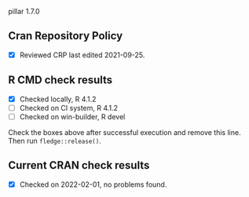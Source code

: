 pillar 1.7.0

## Cran Repository Policy

- [x] Reviewed CRP last edited 2021-09-25.

## R CMD check results

- [x] Checked locally, R 4.1.2
- [ ] Checked on CI system, R 4.1.2
- [ ] Checked on win-builder, R devel

Check the boxes above after successful execution and remove this line. Then run `fledge::release()`.

## Current CRAN check results

- [x] Checked on 2022-02-01, no problems found.

